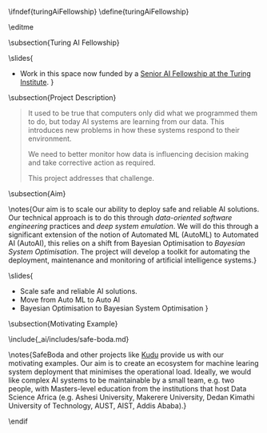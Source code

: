 \ifndef{turingAiFellowship}
\define{turingAiFellowship}

\editme

\subsection{Turing AI Fellowship}

\slides{
* Work in this space now funded by a [Senior AI Fellowship at the Turing Institute](https://www.turing.ac.uk/news/welcoming-world-class-turing-ai-fellows-institute). 
}


\subsection{Project Description}

> It used to be true that computers only did what we programmed them to do, but today AI systems are learning from our data. This introduces new problems in how these systems respond to their environment. 
>
>We need to better monitor how data is influencing decision making and take corrective action as required. 
>
>This project addresses that challenge.


\subsection{Aim}

\notes{Our aim is to scale our ability to deploy safe and reliable AI
solutions. Our technical approach is to do this through *data-oriented
software engineering* practices and *deep system emulation*. We will do this through  a
significant extension of the notion of Automated ML
(AutoML) to Automated AI (AutoAI), this relies on a shift from Bayesian Optimisation to *Bayesian System Optimisation*. The project will
develop a toolkit for automating the deployment, maintenance and
monitoring of artificial intelligence systems.}

\slides{
* Scale safe and reliable AI solutions. 
* Move from Auto ML to Auto AI
* Bayesian Optimisation to Bayesian System Optimisation
}


\subsection{Motivating Example}

\include{_ai/includes/safe-boda.md}

\notes{SafeBoda and other projects like [Kudu](https://kudu.ug/about/) provide us with our motivating examples. Our aim is to create an ecosystem for machine learing system deployment that minimises the operational load. Ideally, we would like complex AI systems to be maintainable by a small team, e.g. two people, with Masters-level education from the institutions that host Data Science Africa (e.g. Ashesi University, Makerere University, Dedan Kimathi University of Technology, AUST, AIST, Addis Ababa).}

\endif
